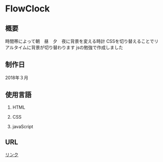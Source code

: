 # FlowClock

## 概要

時間帯によって朝　昼　夕　夜に背景を変える時計
CSSを切り替えることでリアルタイムに背景が切り替わります
jsの勉強で作成しました

## 制作日

2018年３月

## 使用言語

1. HTML

2. CSS

3. javaScript

## URL

[リンク](https://maigo999.github.io/FlowClock/)
